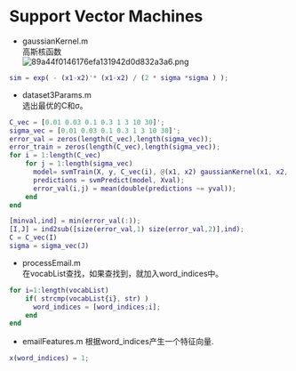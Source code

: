 # Support Vector Machines

* gaussianKernel.m      
  高斯核函数        
  ![89a44f0146176efa131942d0d832a3a6.png](https://us1.myximage.com/2018/08/12/89a44f0146176efa131942d0d832a3a6.png)
```matlab
sim = exp( - (x1-x2)'* (x1-x2) / (2 * sigma *sigma ) );
```

* dataset3Params.m      
  选出最优的C和σ。
```matlab
C_vec = [0.01 0.03 0.1 0.3 1 3 10 30]';
sigma_vec = [0.01 0.03 0.1 0.3 1 3 10 30]';
error_val = zeros(length(C_vec),length(sigma_vec));
error_train = zeros(length(C_vec),length(sigma_vec));
for i = 1:length(C_vec)
    for j = 1:length(sigma_vec)
      model= svmTrain(X, y, C_vec(i), @(x1, x2) gaussianKernel(x1, x2, sigma_vec(j))); 
      predictions = svmPredict(model, Xval);
      error_val(i,j) = mean(double(predictions ~= yval));
    end
end

[minval,ind] = min(error_val(:));   
[I,J] = ind2sub([size(error_val,1) size(error_val,2)],ind);
C = C_vec(I)         
sigma = sigma_vec(J) 
```

* processEmail.m        
  在vocabList查找，如果查找到，就加入word_indices中。
```matlab
for i=1:length(vocabList)
    if( strcmp(vocabList{i}, str) )
      word_indices = [word_indices;i];
    end
end
```

* emailFeatures.m
  根据word_indices产生一个特征向量.
```matlab
x(word_indices) = 1;
```